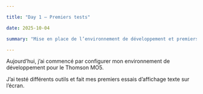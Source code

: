 ```yaml
---

title: "Day 1 – Premiers tests"

date: 2025-10-04

summary: "Mise en place de l’environnement de développement et premiers essais sur le MO5"

---
```




Aujourd’hui, j’ai commencé par configurer mon environnement de développement pour le Thomson MO5.

J’ai testé différents outils et fait mes premiers essais d’affichage texte sur l’écran.



